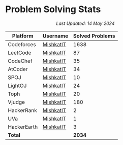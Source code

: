 # Problem Solving Stats

<p align="center"><em>Last Updated: 14 May 2024</em></p>

| Platform     | Username                                     | Solved Problems |
|--------------|----------------------------------------------|-----------------|
| Codeforces   | [MishkatIT](https://codeforces.com/profile/MishkatIT)           | 1638 |
| LeetCode     | [MishkatIT](https://leetcode.com/MishkatIT/)                    | 87 |
| CodeChef     | [MishkatIT](https://www.codechef.com/users/MishkatIT)           | 35 |
| AtCoder      | [MishkatIT](https://atcoder.jp/users/MishkatIT)                 | 34 |
| SPOJ         | [MishkatIT](https://www.spoj.com/users/MishkatIT/)              | 10 |
| LightOJ      | [MishkatIT](https://lightoj.com/user/MishkatIT)                 | 24 |
| Toph         | [MishkatIT](https://toph.co/u/MishkatIT)                        | 20 |
| Vjudge       | [MishkatIT](https://vjudge.net/user/MishkatIT)                  | 180 |
| HackerRank   | [MishkatIT](https://www.hackerrank.com/MishkatIT)               | 2 |
| UVa          | [MishkatIT](https://uhunt.onlinejudge.org/id/1615470)           | 1 |
| HackerEarth  | [MishkatIT](https://www.hackerearth.com/@MishkatIT)             | 3 |
| **Total**    |                                                              | **2034** |
